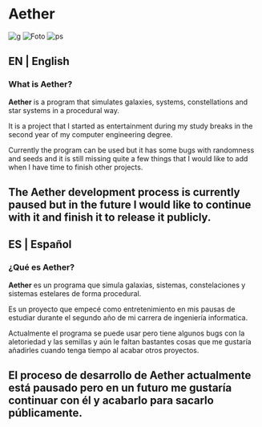 # Aether
![g](https://github.com/iBManu/Aether/assets/70716864/6b65753a-3acb-4176-a3fa-fee9689b0587)
![Foto](https://github.com/iBManu/Aether/assets/70716864/1c74f2ad-6d51-435c-aecf-bff8908c8d0e)
![ps](https://github.com/iBManu/Aether/assets/70716864/db559450-957e-4af8-9817-7502aa19255b)

## EN | English
### What is Aether?

**Aether** is a program that simulates galaxies, systems, constellations and star systems in a procedural way.

It is a project that I started as entertainment during my study breaks in the second year of my computer engineering degree.

Currently the program can be used but it has some bugs with randomness and seeds and it is still missing quite a few things that I would like to add when I have time to finish other projects.

The Aether development process is currently paused but in the future I would like to continue with it and finish it to release it publicly.
---

## ES | Español
### ¿Qué es Aether?

**Aether** es un programa que simula galaxias, sistemas, constelaciones y sistemas estelares de forma procedural.

Es un proyecto que empecé como entretenimiento en mis pausas de estudiar durante el segundo año de mi carrera de ingeniería informatica.

Actualmente el programa se puede usar pero tiene algunos bugs con la aletoriedad y las semillas y aún le faltan bastantes cosas que me gustaría añadirles cuando tenga tiempo al acabar otros proyectos.

El proceso de desarrollo de Aether actualmente está pausado pero en un futuro me gustaría continuar con él y acabarlo para sacarlo públicamente.
---
